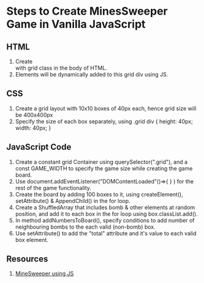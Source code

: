 # Steps to Create MinesSweeper Game in Vanilla JavaScript

## HTML

1. Create <div> with grid class in the body of HTML.
2. Elements will be dynamically added to this grid div using JS.

## CSS

1. Create a grid layout with 10x10 boxes of 40px each, hence grid size will be 400x400px
2. Specify the size of each box separately, using .grid div { height: 40px; width: 40px; }

## JavaScript Code

1. Create a constant grid Container using querySelector(".grid"), and a const GAME_WIDTH to specify the game size while creating the game board.
2. Use document.addEventListener("DOMContentLoaded"()=>{ } ) for the rest of the game functionality.
3. Create the board by adding 100 boxes to it, using createElement(), setAttribute() & AppendChild() in the for loop.
4. Create a ShuffledArray that includes bomb & other elements at random position, and add it to each box in the for loop using box.classList.add().
5. In method addNumbersToBoard(), specify conditions to add number of neighbouring bombs to the each valid (non-bomb) box. 
7. Use setAttribute() to add the "total" attribute and it's value to each valid box element.

## Resources

1. [MineSweeper using JS](https://www.youtube.com/watch?v=W0No1JDc6vE&t)
